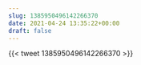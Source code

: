 ```yaml
---
slug: 1385950496142266370
date: 2021-04-24 13:35:22+00:00
draft: false
---
```


{{< tweet 1385950496142266370 >}}
